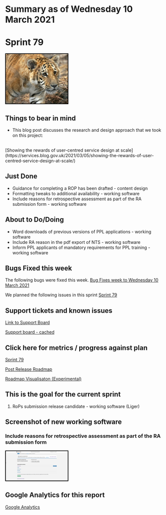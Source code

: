 # Summary as of Wednesday 10 March 2021 

# Sprint 79

<img src="graphs/panthera.jpg" alt="HTML5 Icon" width="200" style="border:2px solid black">
<br>


## Things to bear in mind
* This blog post discusses the research and design approach that we took on this project:
<br>
[Showing the rewards of user-centred service design at scale](https://services.blog.gov.uk/2021/03/05/showing-the-rewards-of-user-centred-service-design-at-scale/)

## Just Done
* Guidance for completing a ROP has been drafted - content design
* Formatting tweaks to additional availability - working software
* Include reasons for retrospective assessment as part of the RA submission form - working software


## About to Do/Doing
* Word downloads of previous versions of PPL applications - working software
* Include RA reason in the pdf export of NTS - working software
* Inform PPL applicants of mandatory requirements for PPL training - working software

## Bugs Fixed this week
The following bugs were fixed this week.
[Bug Fixes week to Wednesday 10 March 2021](graphs/bugs10032021.png)

We planned the following issues in this sprint 
[Sprint 79](graphs/sprint10032021.png)

## Support tickets and known issues
[Link to Support Board](https://collaboration.homeoffice.gov.uk/jira/secure/RapidBoard.jspa?rapidView=1717&selectedIssue=ASSB-253)

[Support board - cached](graphs/supportBoard10032021.png)

## Click here for metrics / progress against plan
[Sprint 79](graphs/progress10032021.png)

[Post Release Roadmap](graphs/roadmap10032021.png)

[Roadmap Visualisaton (Experimental) ](roadmapVisualisation10032021.md)

## This is the goal for the current sprint
1. RoPs submission release candidate - working software (Liger)

## Screenshot of new working software
### Include reasons for retrospective assessment as part of the RA submission form 
<a href="graphs/proto1_10032021.png"><img src="graphs/proto1_10032021.png" alt="HTML5 Icon" width="200" style="border:2px solid black"></a>
<br>

## Google Analytics for this report
[Google Analytics](graphs/GA10032021.png)

